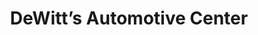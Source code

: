 ---
title: "DeWitt’s Automotive Center"
url: /windsor/dewitts-automotive-center/
shop: car repair
---